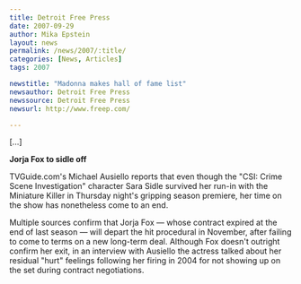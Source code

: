 ```yaml
---
title: Detroit Free Press 
date: 2007-09-29
author: Mika Epstein
layout: news
permalink: /news/2007/:title/
categories: [News, Articles]
tags: 2007

newstitle: "Madonna makes hall of fame list"
newsauthor: Detroit Free Press
newssource: Detroit Free Press
newsurl: http://www.freep.com/

---
```


[...]

**Jorja Fox to sidle off**

TVGuide.com's Michael Ausiello reports that even though the "CSI: Crime Scene Investigation" character Sara Sidle survived her run-in with the Miniature Killer in Thursday night's gripping season premiere, her time on the show has nonetheless come to an end.

Multiple sources confirm that Jorja Fox &#8212; whose contract expired at the end of last season &#8212; will depart the hit procedural in November, after failing to come to terms on a new long-term deal. Although Fox doesn't outright confirm her exit, in an interview with Ausiello the actress talked about her residual "hurt" feelings following her firing in 2004 for not showing up on the set during contract negotiations.